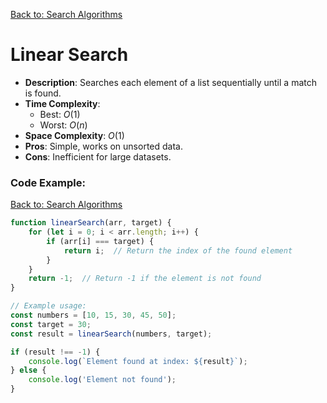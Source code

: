 [Back to: Search Algorithms](./index.md#search-algorithms-cheatsheet)

# Linear Search

- **Description**: Searches each element of a list sequentially until a match is found.
- **Time Complexity**: 
  - Best: $O(1)$
  - Worst: $O(n)$
- **Space Complexity**: $O(1)$
- **Pros**: Simple, works on unsorted data.
- **Cons**: Inefficient for large datasets.

### Code Example:
[Back to: Search Algorithms](./index.md#1-linear-search)

``` Javascript
function linearSearch(arr, target) {
    for (let i = 0; i < arr.length; i++) {
        if (arr[i] === target) {
            return i;  // Return the index of the found element
        }
    }
    return -1;  // Return -1 if the element is not found
}

// Example usage:
const numbers = [10, 15, 30, 45, 50];
const target = 30;
const result = linearSearch(numbers, target);

if (result !== -1) {
    console.log(`Element found at index: ${result}`);
} else {
    console.log('Element not found');
}

```
